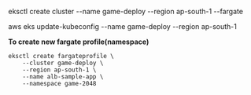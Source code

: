 eksctl create cluster --name game-deploy --region ap-south-1 --fargate

aws eks update-kubeconfig --name game-deploy --region ap-south-1

**To create new fargate profile(namespace)**

```
eksctl create fargateprofile \
    --cluster game-deploy \ 
    --region ap-south-1 \
    --name alb-sample-app \
    --namespace game-2048
```
       
